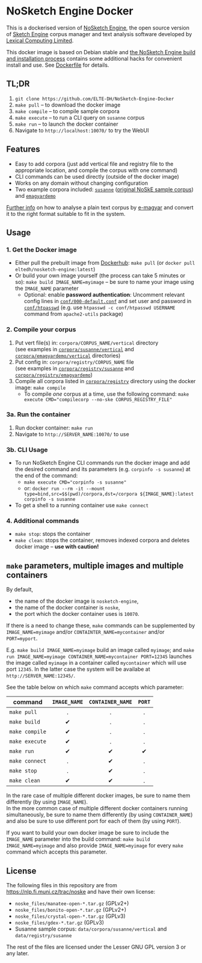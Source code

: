 # NoSketch Engine Docker

This is a dockerised version of [NoSketch Engine](https://nlp.fi.muni.cz/trac/noske), the open source version of [Sketch Engine](https://www.sketchengine.eu/) corpus manager and text analysis software developed by [Lexical Computing Limited](https://www.lexicalcomputing.com/).

This docker image is based on Debian stable and [the NoSketch Engine build and installation process](https://nlp.fi.muni.cz/trac/noske#Buildandinstallation) contains some additional hacks for convenient install and use.
See [Dockerfile](Dockerfile) for details.

## TL;DR

 1. `git clone https://github.com/ELTE-DH/NoSketch-Engine-Docker`
 2. `make pull` – to download the docker image
 3. `make compile` – to compile sample corpora
 4. `make execute` – to run a CLI query on `susanne` corpus
 5. `make run` – to launch the docker container 
 6. Navigate to `http://localhost:10070/` to try the WebUI

## Features

- Easy to add corpora (just add vertical file and registry file to the appropriate location, and compile the corpus with one command)
- CLI commands can be used directly (outside of the docker image)
- Works on any domain without changing configuration
- Two example corpora included: [`susanne`](corpora/susanne) ([original NoSkE sample corpus](https://corpora.fi.muni.cz/noske/current/src/susanne-example-source.tar.bz2)) and [`emagyardemo`](corpora/emagyardemo)

[Further info](corpora/emagyardemo/vertical/README.md) on how to analyse a plain text corpus by [e-magyar](https://github.com/nytud/emtsv) and convert it to the right format suitable to fit in the system.

## Usage

### 1. Get the Docker image

- Either pull the prebuilt image from [Dockerhub](https://hub.docker.com/r/eltedh/nosketch-engine): `make pull` (or `docker pull eltedh/nosketch-engine:latest`)
- Or build your own image yourself (the process can take 5 minutes or so): `make build IMAGE_NAME=myimage` – be sure to name your image using the `IMAGE_NAME` parameter
    - Optional: enable __password authentication__: Uncomment relevant config lines in [`conf/000-default.conf`](conf/000-default.conf) and set user and password in [`conf/htpasswd`](conf/htpasswd) (e.g. use `htpasswd -c conf/htpasswd USERNAME` command from `apache2-utils` package)

### 2. Compile your corpus

1. Put vert file(s) in: `corpora/CORPUS_NAME/vertical` directory\
(see examples in [`corpora/susanne/vertical`](corpora/susanne/vertical) and [`corpora/emagyardemo/vertical`](corpora/emagyardemo/vertical) directories)
2. Put config in: `corpora/registry/CORPUS_NAME` file\
(see examples in [`corpora/registry/susanne`](corpora/registry/susanne) and [`corpora/registry/emagyardemo`](corpora/registry/emagyardemo))
3. Compile all corpora listed in [`corpora/registry`](corpora/registry) directory using the docker image: `make compile`
    - To compile _one_ corpus at a time, use the following command: `make execute CMD="compilecorp --no-ske CORPUS_REGISTRY_FILE"`

### 3a. Run the container

1. Run docker container: `make run`
2. Navigate to `http://SERVER_NAME:10070/` to use

### 3b. CLI Usage

- To run NoSketch Engine CLI commands run the docker image and add the desired command and its parameters (e.g. `corpinfo -s susanne`) at the end of the command:
    - `make execute CMD="corpinfo -s susanne"`
    - or: `docker run --rm -it --mount type=bind,src=$$(pwd)/corpora,dst=/corpora ${IMAGE_NAME}:latest corpinfo -s susanne`
- To get a shell to a running container use `make connect`

### 4. Additional commands

- `make stop`: stops the container
- `make clean`: stops the container, removes indexed corpora and deletes docker image – __use with caution!__

## `make` parameters, multiple images and multiple containers

By default,
 * the name of the docker image is `nosketch-engine`,
 * the name of the docker container is `noske`,
 * the port which the docker container uses is `10070`.

If there is a need to change these, `make` commands can be supplemented
by `IMAGE_NAME=myimage` and/or `CONTAINTER_NAME=mycontainer` and/or `PORT=myport`.

E.g. `make build IMAGE_NAME=myimage` build an image called `myimage`; and
`make run IMAGE_NAME=myimage CONTAINER_NAME=mycontainer PORT=12345` launches the image called `myimage` in a container called `mycontainer` which will use port `12345`.
In the latter case the system will be availabe at `http://SERVER_NAME:12345/`.

See the table below on which `make` command accepts which parameter:

|command|`IMAGE_NAME`|`CONTAINER_NAME`|`PORT`|
|---|:-:|:-:|:-:|
|`make pull`|.|.|.|
|`make build`|✔|.|.|
|`make compile`|✔|.|.|
|`make execute`|✔|.|.|
|`make run`|✔|✔|✔|
|`make connect`|.|✔|.|
|`make stop`|.|✔|.|
|`make clean`|✔|✔|.|

In the rare case of multiple different docker images, be sure to name them differently (by using `IMAGE_NAME`).\
In the more common case of multiple different docker containers running simultaneously,
be sure to name them differently (by using `CONTAINER_NAME`) and also be sure to use different port for each of them (by using `PORT`).

If you want to build your own docker image be sure to include the `IMAGE_NAME` parameter into the build command: `make build IMAGE_NAME=myimage` and also provide `IMAGE_NAME=myimage` for every `make` command which accepts this parameter.

## License

The following files in this repository are from https://nlp.fi.muni.cz/trac/noske and have their own license:
- `noske_files/manatee-open-*.tar.gz` (GPLv2+)
- `noske_files/bonito-open-*.tar.gz` (GPLv2+)
- `noske_files/crystal-open-*.tar.gz` (GPLv3)
- `noske_files/gdex-*.tar.gz` (GPLv3)
- Susanne sample corpus: `data/corpora/susanne/vertical` and `data/registry/susanne`

The rest of the files are licensed under the Lesser GNU GPL version 3 or any later.
